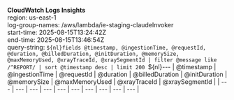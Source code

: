 ﻿**CloudWatch Logs Insights**  
region: us-east-1  
log-group-names: /aws/lambda/ie-staging-claudeInvoker  
start-time: 2025-08-15T13:24:42Z  
end-time: 2025-08-15T13:46:54Z  
query-string:
  `${nl}fields @timestamp, @ingestionTime, @requestId, @duration, @billedDuration, @initDuration, @memorySize, @maxMemoryUsed, @xrayTraceId, @xraySegmentId
| filter @message like /^REPORT/
| sort @timestamp desc
| limit 200
  `${nl}---
| @timestamp | @ingestionTime | @requestId | @duration | @billedDuration | @initDuration | @memorySize | @maxMemoryUsed | @xrayTraceId | @xraySegmentId |
| --- | --- | --- | --- | --- | --- | --- | --- | --- | --- |

